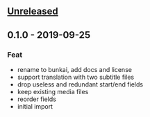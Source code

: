 <a name="unreleased"></a>
## [Unreleased]


<a name="0.1.0"></a>
## 0.1.0 - 2019-09-25
### Feat
- rename to bunkai, add docs and license
- support translation with two subtitle files
- drop useless and redundant start/end fields
- keep existing media files
- reorder fields
- initial import


[Unreleased]: https://github.com/ustuehler/bunkai/compare/0.1.0...HEAD
